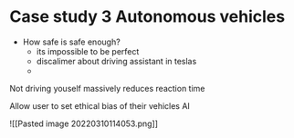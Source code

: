 # Case study 3 Autonomous vehicles
- How safe is safe enough?
	- its impossible to be perfect
	- discalimer about driving assistant in teslas
	- 

Not driving youself massively reduces reaction time

Allow user to set ethical bias of their vehicles AI


![[Pasted image 20220310114053.png]]